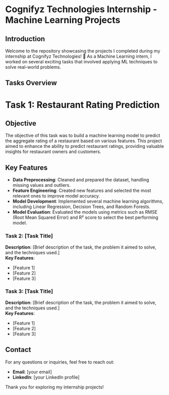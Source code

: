 # Cognifyz Technologies Internship - Machine Learning Projects

## Introduction
Welcome to the repository showcasing the projects I completed during my internship at Cognifyz Technologies! 🚀 As a Machine Learning intern, I worked on several exciting tasks that involved applying ML techniques to solve real-world problems.

## Tasks Overview

# Task 1: Restaurant Rating Prediction

## Objective
The objective of this task was to build a machine learning model to predict the aggregate rating of a restaurant based on various features. This project aimed to enhance the ability to predict restaurant ratings, providing valuable insights for restaurant owners and customers.

## Key Features
- **Data Preprocessing**: Cleaned and prepared the dataset, handling missing values and outliers.
- **Feature Engineering**: Created new features and selected the most relevant ones to improve model accuracy.
- **Model Development**: Implemented several machine learning algorithms, including Linear Regression, Decision Trees, and Random Forests.
- **Model Evaluation**: Evaluated the models using metrics such as RMSE (Root Mean Squared Error) and R² score to select the best performing model.

### Task 2: [Task Title]
**Description**: [Brief description of the task, the problem it aimed to solve, and the techniques used.]  
**Key Features**:
- [Feature 1]
- [Feature 2]
- [Feature 3]

### Task 3: [Task Title]
**Description**: [Brief description of the task, the problem it aimed to solve, and the techniques used.]  
**Key Features**:
- [Feature 1]
- [Feature 2]
- [Feature 3]



## Contact
For any questions or inquiries, feel free to reach out:

- **Email**: [your email]
- **LinkedIn**: [your LinkedIn profile]

Thank you for exploring my internship projects!

